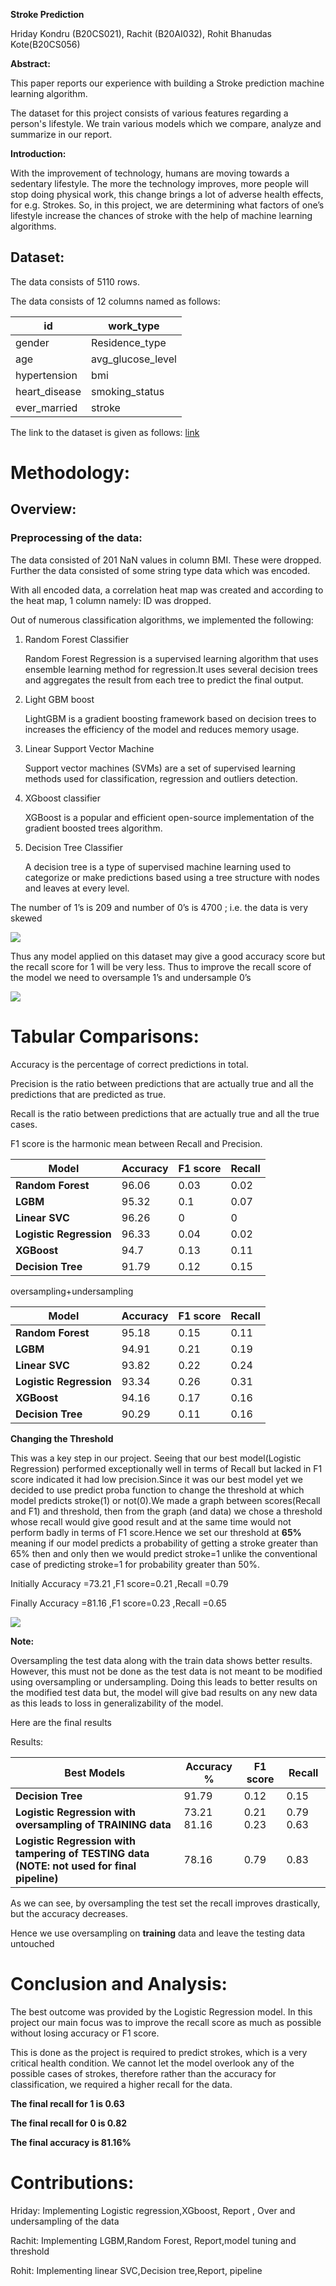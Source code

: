 **Stroke Prediction**

Hriday Kondru (B20CS021), Rachit (B20AI032), Rohit Bhanudas Kote(B20CS056)

**Abstract:**

This paper reports our experience with building a Stroke prediction machine learning algorithm.

The dataset for this project consists of various features regarding a person's lifestyle. We train various models which we compare, analyze and summarize in our report.

**Introduction:**

With the improvement of technology, humans are moving towards a sedentary lifestyle. The more the technology improves, more people will stop doing physical work, this change brings a lot of adverse health effects, for e.g. Strokes. So, in this project, we are determining what factors of one’s lifestyle increase the chances of stroke with the help of machine learning algorithms.

## **Dataset:**

The data consists of 5110 rows.

The data consists of 12 columns named as follows:

| id             | work_type          |
|----------------|--------------------|
| gender         | Residence_type     |
| age            | avg_glucose_level  |
| hypertension   | bmi                |
| heart_disease  | smoking_status     |
| ever_married   | stroke             |

The link to the dataset is given as follows: [link](https://www.kaggle.com/datasets/fedesoriano/stroke-prediction-dataset)

# **Methodology:**

## **Overview:**

### **Preprocessing of the data:**

The data consisted of 201 NaN values in column BMI. These were dropped. Further the data consisted of some string type data which was encoded.

With all encoded data, a correlation heat map was created and according to the heat map, 1 column namely: ID was dropped.

Out of numerous classification algorithms, we implemented the following:

1.  Random Forest Classifier

    Random Forest Regression is a supervised learning algorithm that uses ensemble learning method for regression.It uses several decision trees and aggregates the result from each tree to predict the final output.

2.  Light GBM boost

    LightGBM is a gradient boosting framework based on decision trees to increases the efficiency of the model and reduces memory usage.

3.  Linear Support Vector Machine

    Support vector machines (SVMs) are a set of supervised learning methods used for classification, regression and outliers detection.

4.  XGboost classifier

    XGBoost is a popular and efficient open-source implementation of the gradient boosted trees algorithm.

5.  Decision Tree Classifier

    A decision tree is a type of supervised machine learning used to categorize or make predictions based using a tree structure with nodes and leaves at every level.

The number of 1’s is 209 and number of 0’s is 4700 ; i.e. the data is very skewed

![](media/831ec3cc0d570034e749086841532812.png)

Thus any model applied on this dataset may give a good accuracy score but the recall score for 1 will be very less. Thus to improve the recall score of the model we need to oversample 1’s and undersample 0’s

![](media/e085b7854e48f2fe13a31c39200869a0.png)

# **Tabular Comparisons:**

Accuracy is the percentage of correct predictions in total.

Precision is the ratio between predictions that are actually true and all the predictions that are predicted as true.

Recall is the ratio between predictions that are actually true and all the true cases.

F1 score is the harmonic mean between Recall and Precision.

| **Model**               | Accuracy | F1 score | Recall |
|-------------------------|----------|----------|--------|
| **Random Forest**       | 96.06    | 0.03     | 0.02   |
| **LGBM**                | 95.32    | 0.1      | 0.07   |
| **Linear SVC**          | 96.26    | 0        | 0      |
| **Logistic Regression** | 96.33    | 0.04     | 0.02   |
| **XGBoost**             | 94.7     | 0.13     | 0.11   |
| **Decision Tree**       | 91.79    | 0.12     | 0.15   |

oversampling+undersampling

| **Model**               | Accuracy | F1 score | Recall |
|-------------------------|----------|----------|--------|
| **Random Forest**       | 95.18    | 0.15     | 0.11   |
| **LGBM**                | 94.91    | 0.21     | 0.19   |
| **Linear SVC**          | 93.82    | 0.22     | 0.24   |
| **Logistic Regression** | 93.34    | 0.26     | 0.31   |
| **XGBoost**             | 94.16    | 0.17     | 0.16   |
| **Decision Tree**       | 90.29    | 0.11     | 0.16   |

**Changing the Threshold**

This was a key step in our project. Seeing that our best model(Logistic Regression) performed exceptionally well in terms of Recall but lacked in F1 score indicated it had low precision.Since it was our best model yet we decided to use predict proba function to change the threshold at which model predicts stroke(1) or not(0).We made a graph between scores(Recall and F1) and threshold, then from the graph (and data) we chose a threshold whose recall would give good result and at the same time would not perform badly in terms of F1 score.Hence we set our threshold at **65%** meaning if our model predicts a probability of getting a stroke greater than 65% then and only then we would predict stroke=1 unlike the conventional case of predicting stroke=1 for probability greater than 50%.

Initially Accuracy =73.21 ,F1 score=0.21 ,Recall =0.79

Finally Accuracy =81.16 ,F1 score=0.23 ,Recall =0.65

![](media/1ceebe1404b359b95138a89c39c04eaf.png)

**Note:**

Oversampling the test data along with the train data shows better results. However, this must not be done as the test data is not meant to be modified using oversampling or undersampling. Doing this leads to better results on the modified test data but, the model will give bad results on any new data as this leads to loss in generalizability of the model.

Here are the final results

Results:

| **Best Models**                                                                            | Accuracy %  | F1 score  | Recall    |
|--------------------------------------------------------------------------------------------|-------------|-----------|-----------|
| **Decision Tree**                                                                          | 91.79       | 0.12      | 0.15      |
| **Logistic Regression with oversampling of TRAINING data**                                 | 73.21 81.16 | 0.21 0.23 | 0.79 0.63 |
| **Logistic Regression with tampering of TESTING data (NOTE: not used for final pipeline)** | 78.16       | 0.79      | 0.83      |

As we can see, by oversampling the test set the recall improves drastically, but the accuracy decreases.

Hence we use oversampling on **training** data and leave the testing data untouched

# **Conclusion and Analysis:**

The best outcome was provided by the Logistic Regression model. In this project our main focus was to improve the recall score as much as possible without losing accuracy or F1 score.

This is done as the project is required to predict strokes, which is a very critical health condition. We cannot let the model overlook any of the possible cases of strokes, therefore rather than the accuracy for classification, we required a higher recall for the data.

**The final recall for 1 is 0.63**

**The final recall for 0 is 0.82**

**The final accuracy is 81.16%**

# **Contributions:**

Hriday: Implementing Logistic regression,XGboost, Report , Over and undersampling of the data

Rachit: Implementing LGBM,Random Forest, Report,model tuning and threshold

Rohit: Implementing linear SVC,Decision tree,Report, pipeline
